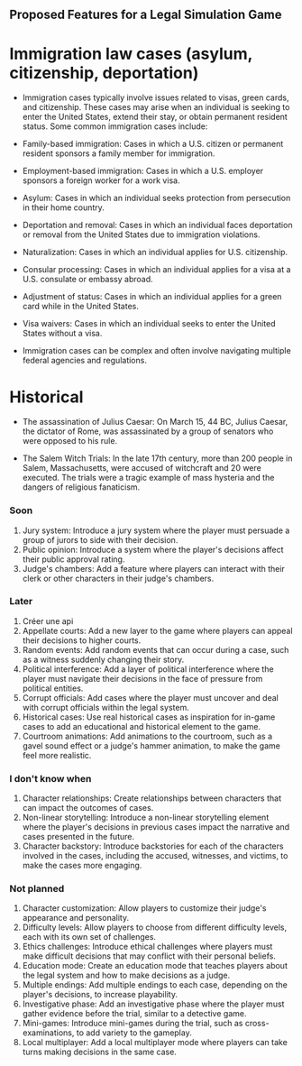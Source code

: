 ## Proposed Features for a Legal Simulation Game

# Immigration law cases (asylum, citizenship, deportation)

- Immigration cases typically involve issues related to visas, green cards, 
   and citizenship. 
   These cases may arise when an individual is seeking to enter the United States, 
   extend their stay, or obtain permanent resident status. Some common immigration cases include:

- Family-based immigration: Cases in which a U.S. citizen or 
permanent resident sponsors a family member for immigration.

- Employment-based immigration: Cases in which a U.S. 
employer sponsors a foreign worker for a work visa.

- Asylum: Cases in which an individual seeks protection 
from persecution in their home country.

- Deportation and removal: Cases in which an individual faces deportation 
or removal from the United States due to immigration violations.

- Naturalization: Cases in which an individual applies for U.S. citizenship.

- Consular processing: Cases in which an individual applies for 
a visa at a U.S. consulate or embassy abroad.

- Adjustment of status: Cases in which an individual applies 
for a green card while in the United States.

- Visa waivers: Cases in which an individual seeks to enter 
the United States without a visa.

- Immigration cases can be complex and often involve navigating multiple 
federal agencies and regulations. 

# Historical

- The assassination of Julius Caesar: On March 15, 44 BC, Julius Caesar, the dictator of Rome, was assassinated by a group of senators who were opposed to his rule.

- The Salem Witch Trials: In the late 17th century, more than 200 people in Salem, Massachusetts, were accused of witchcraft and 20 were executed. The trials were a tragic example of mass hysteria and the dangers of religious fanaticism.



### Soon
1. Jury system: Introduce a jury system where the player must persuade a group of jurors to side with their decision.
2. Public opinion: Introduce a system where the player's decisions affect their public approval rating.
3. Judge's chambers: Add a feature where players can interact with their clerk or other characters in their judge's
   chambers.

### Later

1. Créer une api
2. Appellate courts: Add a new layer to the game where players can appeal their decisions to higher courts.
3. Random events: Add random events that can occur during a case, such as a witness suddenly changing their story.
4. Political interference: Add a layer of political interference where the player must navigate their decisions in the
   face of pressure from political entities.
5. Corrupt officials: Add cases where the player must uncover and deal with corrupt officials within the legal system.
6. Historical cases: Use real historical cases as inspiration for in-game cases to add an educational and historical
   element to the game.
7. Courtroom animations: Add animations to the courtroom, such as a gavel sound effect or a judge's hammer animation,
   to make the game feel more realistic.

### I don't know when

1. Character relationships: Create relationships between characters that can impact the outcomes of cases.
2. Non-linear storytelling: Introduce a non-linear storytelling element where the player's decisions in previous cases
   impact the narrative and cases presented in the future.
3. Character backstory: Introduce backstories for each of the characters involved in the cases, including the accused,
   witnesses, and victims, to make the cases more engaging.

### Not planned

1. Character customization: Allow players to customize their judge's appearance and personality.
2. Difficulty levels: Allow players to choose from different difficulty levels, each with its own set of challenges.
3. Ethics challenges: Introduce ethical challenges where players must make difficult decisions that may conflict with
   their personal beliefs.
4. Education mode: Create an education mode that teaches players about the legal system and how to make decisions as a
   judge.
5. Multiple endings: Add multiple endings to each case, depending on the player's decisions, to increase playability.
6. Investigative phase: Add an investigative phase where the player must gather evidence before the trial, similar to a
   detective game.
7. Mini-games: Introduce mini-games during the trial, such as cross-examinations, to add variety to the gameplay.
8. Local multiplayer: Add a local multiplayer mode where players can take turns making decisions in the same case.